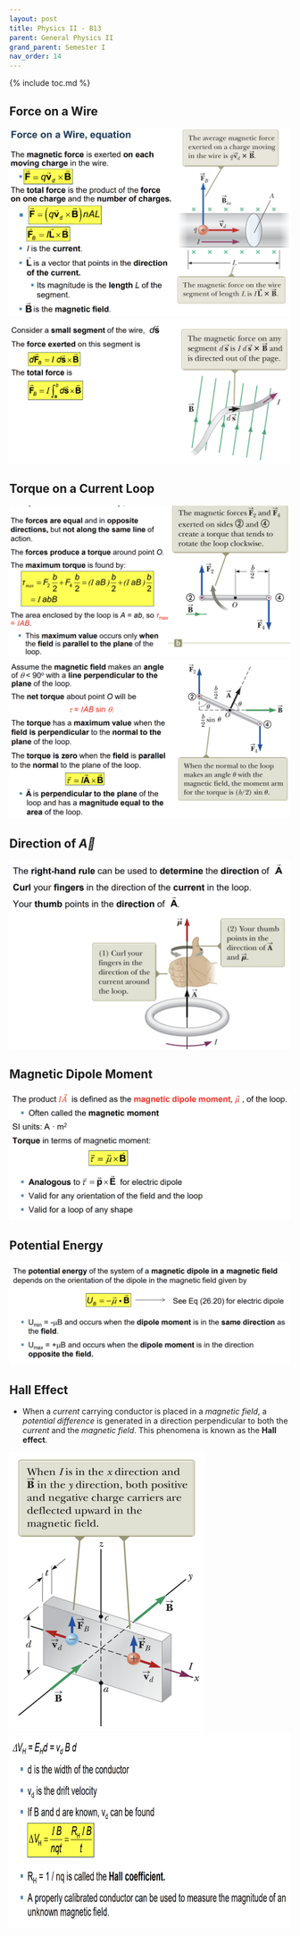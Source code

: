 ```yaml
---
layout: post
title: Physics II - B13
parent: General Physics II
grand_parent: Semester I
nav_order: 14
---
```


{% include toc.md %}

## Force on a Wire
![](G0cXDmY.png)
![](zsck22f.png)

## Torque on a Current Loop
![](KfxGuaO.png)
![](qodMohQ.png)

## Direction of $\vec A$
![](7pOnyjO.png)

## Magnetic Dipole Moment
![](OfLFBti.png)

## Potential Energy
![](hol0MTK.png)

## Hall Effect
* When a *current* carrying conductor is placed in a *magnetic field*, a *potential difference* is generated in a direction perpendicular to both the *current* and the *magnetic field*. This phenomena is known as the **Hall effect**.

<img src = "6cVPqnI.png" width = 350 height = 500>

<img src = "gaa9W5E.png" width = 800 height = 350>

